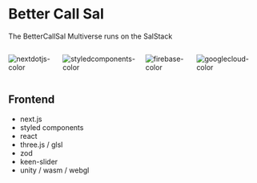 # Better Call Sal
The BetterCallSal Multiverse runs on the SalStack
<div style="display: flex"><!-- .element: style="display: flex; flex-direction: column; justfiy-content:space-around" -->

![nextdotjs-color](https://github.com/raedatoui/bettercallsal-multiverse/assets/327971/5fa00cc2-1a4e-4607-83a0-2ae6438b0d5a)

![styledcomponents-color](https://github.com/raedatoui/bettercallsal-multiverse/assets/327971/65e27653-7602-4095-888b-8fa7e1e3bb92)

![firebase-color](https://github.com/raedatoui/bettercallsal-multiverse/assets/327971/3b9a3a6e-6f44-435b-a146-c2543575729a)

![googlecloud-color](https://github.com/raedatoui/bettercallsal-multiverse/assets/327971/292e068f-16cd-4aad-bf94-eddd364e5bba)
</div>

## Frontend
* next.js
* styled components
* react
* three.js / glsl
* zod
* keen-slider
* unity / wasm / webgl
